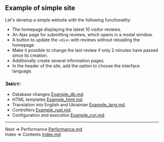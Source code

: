 ## Example of simple site

Let's develop a simple website with the following functionality:
* The homepage displaying the latest 10 visitor reviews.
* An Ajax page for submitting reviews, which opens in a modal window.
* A button to update the `<div>` with reviews without reloading the homepage.
* Make it possible to change the last review if only 2 minutes have passed since its creation.
* Additionally create several information pages.
* In the header of the site, add the option to choose the interface language.

### Зміст:
* Database changes [Example_db.md](https://github.com/tryteex/tiny-web/blob/main/doc/Example_db.md).
* HTML templates [Example_html.md](https://github.com/tryteex/tiny-web/blob/main/doc/Example_html.md).
* Translation into English and Ukrainian [Example_lang.md](https://github.com/tryteex/tiny-web/blob/main/doc/Example_lang.md).
* Controllers [Example_rust.md](https://github.com/tryteex/tiny-web/blob/main/doc/Example_rust.md).
* Configuration and execution [Example_run.md](https://github.com/tryteex/tiny-web/blob/main/doc/Example_run.md).
___
Next => Performance [Performance.md](https://github.com/tryteex/tiny-web/blob/main/doc/Controller.md)  
Index => Contents [Index.md](https://github.com/tryteex/tiny-web/blob/main/doc/Index.md)  